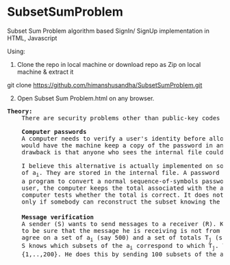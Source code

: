 # SubsetSumProblem
Subset Sum Problem algorithm based SignIn/ SignUp implementation in HTML, Javascript

Using:
1. Clone the repo in local machine or download repo as Zip on local machine & extract it

  git clone https://github.com/himanshusandha/SubsetSumProblem.git
 
2. Open Subset Sum Problem.html on any browser. 


  <pre><b>Theory:</b>
    There are security problems other than public-key codes for which subset-sum problems are useful.

    <b>Computer passwords</b>
    A computer needs to verify a user's identity before allowing him or her access to an account. The simplest system
    would have the machine keep a copy of the password in an internal file, and compare it with what the user types. A
    drawback is that anyone who sees the internal file could later impersonate the user.

    I believe this alternative is actually implemented on some systems: the computer generates a large number (say 500)
    of a<sub>i</sub>. They are stored in the internal file. A password is a subset of {1,...,500}. (in practice, there is
    a program to convert a normal sequence-of-symbols password to such a subset.) Instead of having the password for the
    user, the computer keeps the total associated with the appropriate subset. When the user types in the subset, the
    computer tests whether the total is correct. It does not keep a record of the subset. Thus impersonation is possible
    only if somebody can reconstruct the subset knowing the a<sub>i</sub> and the total.

    <b>Message verification</b>
    A sender (S) wants to send messages to a receiver (R). Keeping the message secret is not important. However, R wants
    to be sure that the message he is receiving is not from an imposter and has not been tampered with. S and R
    agree on a set of a<sub>i</sub> (say 500) and a set of totals T<sub>j</sub> (say 200). These numbers may be publicly known, but only
    S knows which subsets of the a<sub>i</sub> correspond to which T<sub>j</sub>. The message sent by S is a subset of size 100 of
    {1,..,200}. He does this by sending 100 subsets of the a<sub>i</sub> corresponding to the message he wants to send.
  </pre>
